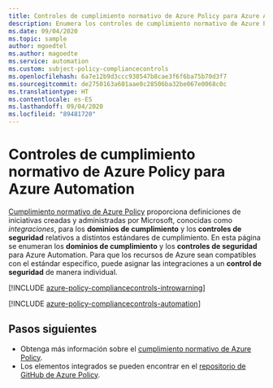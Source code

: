 ```yaml
---
title: Controles de cumplimiento normativo de Azure Policy para Azure Automation
description: Enumera los controles de cumplimiento normativo de Azure Policy disponibles para Azure Automation. Estas definiciones de directivas integradas proporcionan enfoques comunes para administrar el cumplimiento de los recursos de Azure.
ms.date: 09/04/2020
ms.topic: sample
author: mgoedtel
ms.author: magoedte
ms.service: automation
ms.custom: subject-policy-compliancecontrols
ms.openlocfilehash: 6a7e12b9d3ccc938547b8cae3f6f6ba75b70d3f7
ms.sourcegitcommit: de2750163a601aae0c28506ba32be067e0068c0c
ms.translationtype: HT
ms.contentlocale: es-ES
ms.lasthandoff: 09/04/2020
ms.locfileid: "89481720"
---
```

# <a name="azure-policy-regulatory-compliance-controls-for-azure-automation"></a>Controles de cumplimiento normativo de Azure Policy para Azure Automation

[Cumplimiento normativo de Azure Policy](../governance/policy/concepts/regulatory-compliance.md) proporciona definiciones de iniciativas creadas y administradas por Microsoft, conocidas como _integraciones_, para los **dominios de cumplimiento** y los **controles de seguridad** relativos a distintos estándares de cumplimiento. En esta página se enumeran los **dominios de cumplimiento** y los **controles de seguridad** para Azure Automation. Para que los recursos de Azure sean compatibles con el estándar específico, puede asignar las integraciones a un **control de seguridad** de manera individual.

[!INCLUDE [azure-policy-compliancecontrols-introwarning](../../includes/policy/standards/intro-warning.md)]

[!INCLUDE [azure-policy-compliancecontrols-automation](../../includes/policy/standards/byrp/microsoft.automation.md)]

## <a name="next-steps"></a>Pasos siguientes

- Obtenga más información sobre el [cumplimiento normativo de Azure Policy](../governance/policy/concepts/regulatory-compliance.md).
- Los elementos integrados se pueden encontrar en el [repositorio de GitHub de Azure Policy](https://github.com/Azure/azure-policy).
